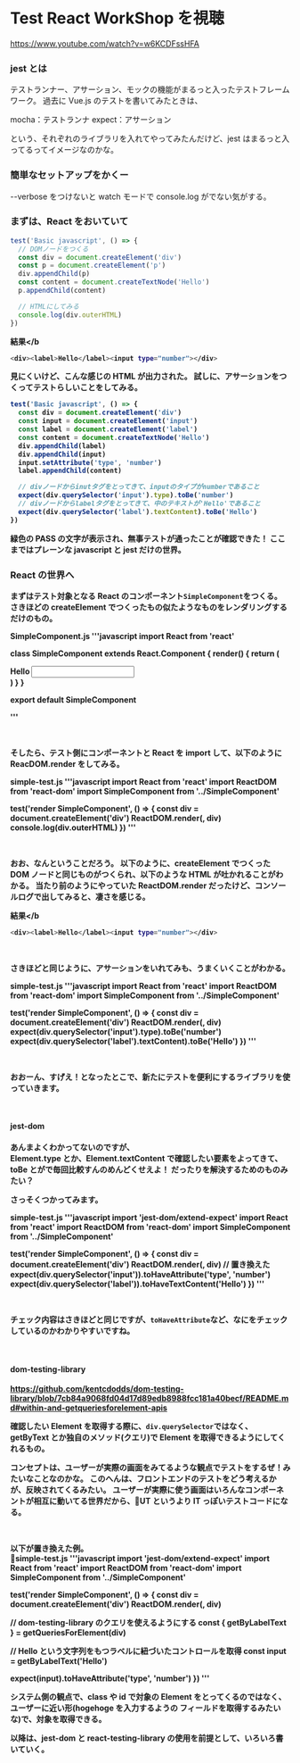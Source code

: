 # Test React WorkShop を視聴

https://www.youtube.com/watch?v=w6KCDFssHFA

### jest とは

テストランナー、アサーション、モックの機能がまるっと入ったテストフレームワーク。
過去に Vue.js のテストを書いてみたときは、

mocha：テストランナ
expect：アサーション

という、それぞれのライブラリを入れてやってみたんだけど、jest はまるっと入ってるってイメージなのかな。

### 簡単なセットアップをかくー

--verbose をつけないと watch モードで console.log がでない気がする。

### まずは、React をおいていて

```javascript
test('Basic javascript', () => {
  // DOMノードをつくる
  const div = document.createElement('div')
  const p = document.createElement('p')
  div.appendChild(p)
  const content = document.createTextNode('Hello')
  p.appendChild(content)

  // HTMLにしてみる
  console.log(div.outerHTML)
})
```

<b>結果</b

```sh
<div><label>Hello</label><input type="number"></div>
```

見にくいけど、こんな感じの HTML が出力された。
試しに、アサーションをつくってテストらしいことをしてみる。

```javascript
test('Basic javascript', () => {
  const div = document.createElement('div')
  const input = document.createElement('input')
  const label = document.createElement('label')
  const content = document.createTextNode('Hello')
  div.appendChild(label)
  div.appendChild(input)
  input.setAttribute('type', 'number')
  label.appendChild(content)

  // divノードからinutタグをとってきて、inputのタイプがnumberであること
  expect(div.querySelector('input').type).toBe('number')
  // divノードからlabelタグをとってきて、中のテキストが'Hello'であること
  expect(div.querySelector('label').textContent).toBe('Hello')
})
```

緑色の PASS の文字が表示され、無事テストが通ったことが確認できた！
ここまではプレーンな javascript と jest だけの世界。

### React の世界へ

まずはテスト対象となる React のコンポーネント`SimpleComponent`をつくる。
さきほどの createElement でつくったもの似たようなものをレンダリングするだけのもの。

<b>SimpleComponent.js</b>
'''javascript
import React from 'react'

class SimpleComponent extends React.Component {
render() {
return (
<div>
<label htmlFor="my-number">Hello</label>
<input id="my-number" type="number" name="my-number"/>
</div>
)
}
}

export default SimpleComponent

'''

<br>

そしたら、テスト側にコンポーネントと React を import して、以下のように ReacDOM.render をしてみる。

<b>simple-test.js</b>
'''javascript
import React from 'react'
import ReactDOM from 'react-dom'
import SimpleComponent from '../SimpleComponent'

test('render SimpleComponent', () => {
const div = document.createElement('div')
ReactDOM.render(<SimpleComponent />, div)
console.log(div.outerHTML)
})
'''

<br>

おお、なんということだろう。
以下のように、createElement でつくった DOM ノードと同じものがつくられ、以下のような HTML が吐かれることがわかる。
当たり前のようにやっていた ReactDOM.render だったけど、コンソールログで出してみると、凄さを感じる。

<b>結果</b

```sh
<div><label>Hello</label><input type="number"></div>
```

<br>

さきほどと同じように、アサーションをいれてみも、うまくいくことがわかる。

<b>simple-test.js</b>
'''javascript
import React from 'react'
import ReactDOM from 'react-dom'
import SimpleComponent from '../SimpleComponent'

test('render SimpleComponent', () => {
const div = document.createElement('div')
ReactDOM.render(<SimpleComponent />, div)
expect(div.querySelector('input').type).toBe('number')
expect(div.querySelector('label').textContent).toBe('Hello')
})
'''

<br>

おおーん、すげえ！となったとこで、新たにテストを便利にするライブラリを使っていきます。

<br>

#### jest-dom

あんまよくわかってないのですが、  
Element.type とか、Element.textContent で確認したい要素をよってきて、toBe とがで毎回比較すんのめんどくせえよ！
だったりを解決するためのものみたい？

さっそくつかってみます。

<b>simple-test.js</b>
'''javascript
import 'jest-dom/extend-expect'
import React from 'react'
import ReactDOM from 'react-dom'
import SimpleComponent from '../SimpleComponent'

test('render SimpleComponent', () => {
const div = document.createElement('div')
ReactDOM.render(<SimpleComponent />, div)
// 置き換えた
expect(div.querySelector('input')).toHaveAttribute('type', 'number')
expect(div.querySelector('label')).toHaveTextContent('Hello')
})
'''

<br>

チェック内容はさきほどと同じですが、`toHaveAttribute`など、なにをチェックしているのかわかりやすいですね。

<br>

#### dom-testing-library

https://github.com/kentcdodds/dom-testing-library/blob/7cb84a9068fd04d17d89edb8988fcc181a40becf/README.md#within-and-getqueriesforelement-apis

確認したい Element を取得する際に、`div.querySelector`ではなく、getByText とか独自のメソッド(クエリ)で Element を取得できるようにしてくれるもの。

コンセプトは、ユーザーが実際の画面をみてるような観点でテストをするぜ！みたいなことなのかな。
このへんは、フロントエンドのテストをどう考えるかが、反映されてくるみたい。
ユーザーが実際に使う画面はいろんなコンポーネントが相互に動いてる世界だから、UT というより IT っぽいテストコードになる。

<br>

以下が置き換えた例。  

<b>simple-test.js</b>
'''javascript
import 'jest-dom/extend-expect'
import React from 'react'
import ReactDOM from 'react-dom'
import SimpleComponent from '../SimpleComponent'

test('render SimpleComponent', () => {
const div = document.createElement('div')
ReactDOM.render(<SimpleComponent />, div)

// dom-testing-library のクエリを使えるようにする
const { getByLabelText } = getQueriesForElement(div)

// Hello という文字列をもつラベルに紐づいたコントロールを取得
const input = getByLabelText('Hello')

expect(input).toHaveAttribute('type', 'number')
})
'''

システム側の観点で、class や id で対象の Element をとってくるのではなく、ユーザーに近い形(hogehoge を入力するようの
フィールドを取得するみたいな)で、対象を取得できる。

以降は、jest-dom と react-testing-library の使用を前提として、いろいろ書いていく。
